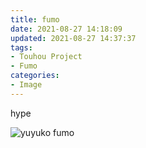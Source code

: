 ```yaml
---
title: fumo
date: 2021-08-27 14:18:09
updated: 2021-08-27 14:37:37
tags:
- Touhou Project
- Fumo
categories: 
- Image
---
```


hype

![yuyuko fumo](screenshot_2021-08-27-140856.png)
